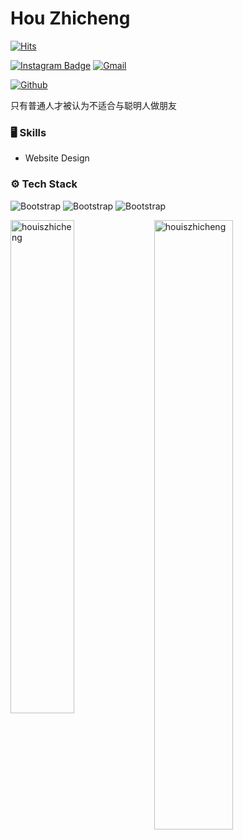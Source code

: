 # Hou Zhicheng

[![Hits](https://hits.seeyoufarm.com/api/count/incr/badge.svg?url=https%3A%2F%2Fgithub.com%2Fhouiszhicheng%2Fhouiszhicheng&count_bg=%2379C83D&title_bg=%23555555&icon=&icon_color=%23E7E7E7&title=Profile+Views&edge_flat=false)](https://hits.seeyoufarm.com)


[![Instagram Badge](https://img.shields.io/badge/-Instagram-purple?logo=instagram&logoColor=white&link=https://instagram.com/houiszhicheng/)](https://www.instagram.com/houiszhicheng)
[![Gmail](https://img.shields.io/badge/-Gmail-c14438?style=flat&logo=Gmail&logoColor=white)](mailto:houiszhicheng@kakao.com)

[![Github](https://img.shields.io/github/followers/houiszhicheng?label=Follow&style=social)](https://github.com/houiszhicheng)

只有普通人才被认为不适合与聪明人做朋友

### 🖥 Skills

- Website Design
### ⚙️ Tech Stack

![Bootstrap](https://img.shields.io/badge/-JavaScript-05122A?style=flat-square&logo=JavaScript&color=353535) ![Bootstrap](https://img.shields.io/badge/-Python-05122A?style=flat-square&logo=Python&color=353535) ![Bootstrap](https://img.shields.io/badge/-PHP%20-05122A?style=flat-square&logo=PHP&color=353535)

<div>
  <img width="45%" align="left" src="https://github-readme-stats.vercel.app/api/top-langs?username=houiszhicheng&show_icons=true&locale=en&layout=compact" alt="houiszhicheng" />
  <img width="50%"  src="https://github-readme-streak-stats.herokuapp.com/?user=houiszhicheng&" alt="houiszhicheng" />
</div>
